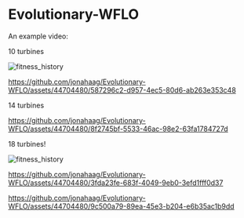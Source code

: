 # Evolutionary-WFLO

An example video:

10 turbines

![fitness_history](https://github.com/jonahaag/Evolutionary-WFLO/assets/44704480/d9e00d3c-cfc5-4431-b5ba-3ef9e6c23aab)

https://github.com/jonahaag/Evolutionary-WFLO/assets/44704480/587296c2-d957-4ec5-80d6-ab263e353c48

14 turbines

https://github.com/jonahaag/Evolutionary-WFLO/assets/44704480/8f2745bf-5533-46ac-98e2-63fa1784727d

18 turbines!

![fitness_history](https://github.com/jonahaag/Evolutionary-WFLO/assets/44704480/9237bb69-dda3-40bd-bc13-0cede6cc2e91)

https://github.com/jonahaag/Evolutionary-WFLO/assets/44704480/3fda23fe-683f-4049-9eb0-3efd1fff0d37

https://github.com/jonahaag/Evolutionary-WFLO/assets/44704480/9c500a79-89ea-45e3-b204-e6b35ac1b9dd


